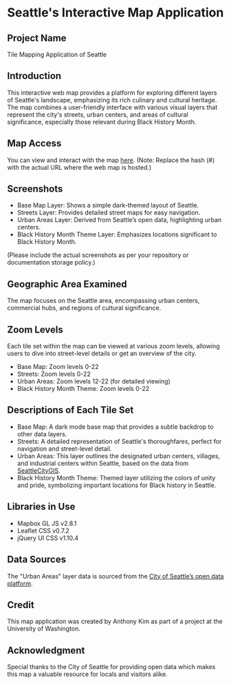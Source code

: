 # Seattle's Interactive Map Application

## Project Name
Tile Mapping Application of Seattle

## Introduction
This interactive web map provides a platform for exploring different layers of Seattle's landscape, emphasizing its rich culinary and cultural heritage. The map combines a user-friendly interface with various visual layers that represent the city's streets, urban centers, and areas of cultural significance, especially those relevant during Black History Month.

## Map Access
You can view and interact with the map [here](#). (Note: Replace the hash (#) with the actual URL where the web map is hosted.)

## Screenshots
- Base Map Layer: Shows a simple dark-themed layout of Seattle.
- Streets Layer: Provides detailed street maps for easy navigation.
- Urban Areas Layer: Derived from Seattle’s open data, highlighting urban centers.
- Black History Month Theme Layer: Emphasizes locations significant to Black History Month.

(Please include the actual screenshots as per your repository or documentation storage policy.)

## Geographic Area Examined
The map focuses on the Seattle area, encompassing urban centers, commercial hubs, and regions of cultural significance.

## Zoom Levels
Each tile set within the map can be viewed at various zoom levels, allowing users to dive into street-level details or get an overview of the city.

- Base Map: Zoom levels 0-22
- Streets: Zoom levels 0-22
- Urban Areas: Zoom levels 12-22 (for detailed viewing)
- Black History Month Theme: Zoom levels 0-22

## Descriptions of Each Tile Set
- Base Map: A dark mode base map that provides a subtle backdrop to other data layers.
- Streets: A detailed representation of Seattle's thoroughfares, perfect for navigation and street-level detail.
- Urban Areas: This layer outlines the designated urban centers, villages, and industrial centers within Seattle, based on the data from [SeattleCityGIS](https://data-seattlecitygis.opendata.arcgis.com/datasets/SeattleCityGIS::urban-centers-villages-and-manufacturing-industrial-centers/explore?location=47.677863%2C-122.345360%2C11.00).
- Black History Month Theme: Themed layer utilizing the colors of unity and pride, symbolizing important locations for Black history in Seattle.

## Libraries in Use
- Mapbox GL JS v2.8.1
- Leaflet CSS v0.7.2
- jQuery UI CSS v1.10.4

## Data Sources
The "Urban Areas" layer data is sourced from the [City of Seattle’s open data platform](https://data-seattlecitygis.opendata.arcgis.com/).

## Credit
This map application was created by Anthony Kim as part of a project at the University of Washington.

## Acknowledgment
Special thanks to the City of Seattle for providing open data which makes this map a valuable resource for locals and visitors alike.
